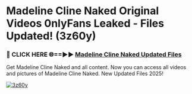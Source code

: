 # Madeline Cline Naked Original Videos 0nlyFans Leaked - Files Updated! (3z60y)

<h3>🔴 CLICK HERE 🌐==►► <a href="https://tinyurl.com/yckcrads" rel="nofollow">Madeline Cline Naked Updated Files</a></h3>

Get Madeline Cline Naked and all content. Now you can access all videos and pictures of Madeline Cline Naked. New Updated Files 2025!

[![3z60y](https://i.imgur.com/hpKpOFt.gif)](https://tinyurl.com/yckcrads)
